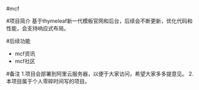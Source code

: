 #mcf

#项目简介
基于thymeleaf新一代模板官网和后台，后续会不断更新，优化代码和性能，会支持响应式布局。

#后续功能
- mcf资讯
- mcf社区

#备注
1.项目会部署到阿里云服务器，以便于大家访问，希望大家多多提意见。
2.本项目属于个人零碎时间写的项目。
